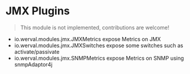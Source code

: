 # JMX Plugins

> This module is not implemented, contributions are welcome!

- io.werval.modules.jmx.JMXMetrics expose Metrics on JMX
- io.werval.modules.jmx.JMXSwitches expose some switches such as activate/passivate
- io.werval.modules.jmx.SNMPMetrics expose Metrics on SNMP using snmpAdaptor4j


